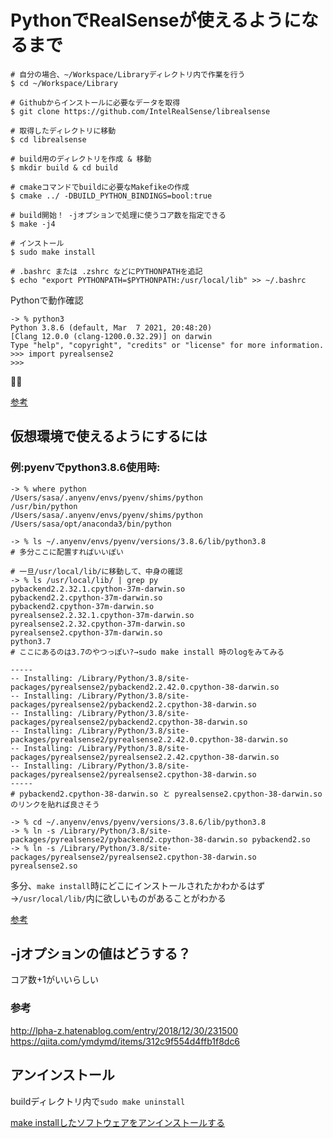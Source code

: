 # PythonでRealSenseが使えるようになるまで

```
# 自分の場合、~/Workspace/Libraryディレクトリ内で作業を行う
$ cd ~/Workspace/Library

# Githubからインストールに必要なデータを取得
$ git clone https://github.com/IntelRealSense/librealsense

# 取得したディレクトリに移動
$ cd librealsense

# build用のディレクトリを作成 & 移動
$ mkdir build & cd build

# cmakeコマンドでbuildに必要なMakefikeの作成
$ cmake ../ -DBUILD_PYTHON_BINDINGS=bool:true

# build開始！ -jオプションで処理に使うコア数を指定できる
$ make -j4

# インストール
$ sudo make install

# .bashrc または .zshrc などにPYTHONPATHを追記
$ echo "export PYTHONPATH=$PYTHONPATH:/usr/local/lib" >> ~/.bashrc
```

Pythonで動作確認

```
-> % python3
Python 3.8.6 (default, Mar  7 2021, 20:48:20) 
[Clang 12.0.0 (clang-1200.0.32.29)] on darwin
Type "help", "copyright", "credits" or "license" for more information.
>>> import pyrealsense2
>>> 
```

🎉🥳

[参考](https://github.com/IntelRealSense/librealsense/issues/5275#issuecomment-555830996)

## 仮想環境で使えるようにするには

### 例:pyenvでpython3.8.6使用時:

```
-> % where python
/Users/sasa/.anyenv/envs/pyenv/shims/python
/usr/bin/python
/Users/sasa/.anyenv/envs/pyenv/shims/python
/Users/sasa/opt/anaconda3/bin/python

-> % ls ~/.anyenv/envs/pyenv/versions/3.8.6/lib/python3.8
# 多分ここに配置すればいいぽい

# 一旦/usr/local/lib/に移動して、中身の確認
-> % ls /usr/local/lib/ | grep py              
pybackend2.2.32.1.cpython-37m-darwin.so
pybackend2.2.cpython-37m-darwin.so
pybackend2.cpython-37m-darwin.so
pyrealsense2.2.32.1.cpython-37m-darwin.so
pyrealsense2.2.32.cpython-37m-darwin.so
pyrealsense2.cpython-37m-darwin.so
python3.7
# ここにあるのは3.7のやつっぽい?→sudo make install 時のlogをみてみる

-----
-- Installing: /Library/Python/3.8/site-packages/pyrealsense2/pybackend2.2.42.0.cpython-38-darwin.so
-- Installing: /Library/Python/3.8/site-packages/pyrealsense2/pybackend2.2.cpython-38-darwin.so
-- Installing: /Library/Python/3.8/site-packages/pyrealsense2/pybackend2.cpython-38-darwin.so
-- Installing: /Library/Python/3.8/site-packages/pyrealsense2/pyrealsense2.2.42.0.cpython-38-darwin.so
-- Installing: /Library/Python/3.8/site-packages/pyrealsense2/pyrealsense2.2.42.cpython-38-darwin.so
-- Installing: /Library/Python/3.8/site-packages/pyrealsense2/pyrealsense2.cpython-38-darwin.so
-----
# pybackend2.cpython-38-darwin.so と pyrealsense2.cpython-38-darwin.so のリンクを貼れば良さそう

-> % cd ~/.anyenv/envs/pyenv/versions/3.8.6/lib/python3.8
-> % ln -s /Library/Python/3.8/site-packages/pyrealsense2/pybackend2.cpython-38-darwin.so pybackend2.so
-> % ln -s /Library/Python/3.8/site-packages/pyrealsense2/pyrealsense2.cpython-38-darwin.so pyrealsense2.so
```

多分、`make install`時にどこにインストールされたかわかるはず→`/usr/local/lib/`内に欲しいものがあることがわかる

[参考](https://github.com/IntelRealSense/librealsense/issues/5275#issuecomment-565902666)

## -jオプションの値はどうする？

コア数+1がいいらしい

### 参考
http://lpha-z.hatenablog.com/entry/2018/12/30/231500
https://qiita.com/ymdymd/items/312c9f554d4ffb1f8dc6

## アンインストール

buildディレクトリ内で`sudo make uninstall`

[make installしたソフトウェアをアンインストールする](https://leico.github.io/TechnicalNote/Linux/make-uninstall)
